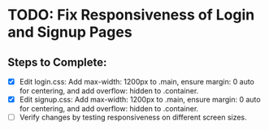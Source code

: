 # TODO: Fix Responsiveness of Login and Signup Pages

## Steps to Complete:
- [x] Edit login.css: Add max-width: 1200px to .main, ensure margin: 0 auto for centering, and add overflow: hidden to .container.
- [x] Edit signup.css: Add max-width: 1200px to .main, ensure margin: 0 auto for centering, and add overflow: hidden to .container.
- [ ] Verify changes by testing responsiveness on different screen sizes.
